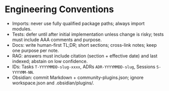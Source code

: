 # Engineering Conventions

- Imports: never use fully qualified package paths; always import modules.
- Tests: defer until after initial implementation unless change is risky; tests must include AAA comments and purpose.
- Docs: write human-first TL;DR; short sections; cross-link notes; keep one purpose per note.
- RAG: answers must include citation (section + effective date) and last indexed; abstain on low confidence.
- IDs: Tasks `T-YYYYMMDD-slug-xxxx`, ADRs `ADR-YYYYMMDD-slug`, Sessions `S-YYYYMM-NN`.
- Obsidian: commit Markdown + community-plugins.json; ignore workspace.json and .obsidian/plugins/.
